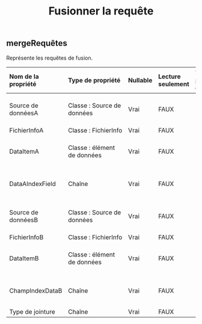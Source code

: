 ﻿---
title: Fusionner la requête
second_title: Aspose.Cells Cloud Documen
type: docs
url: /fr/specification/model/mergequeries/
description: "Aspose.Cells Spécification du modèle cloud : MergeQueries. Gérez sans effort Excel et d'autres feuilles de calcul avec des fonctionnalités telles que l'ouverture, la génération, l'édition, le fractionnement, la fusion, la comparaison et la conversion."
kwords: Excel, Office, feuille de calcul, Cloud REST API, MergeQueries
weight: 50
---
## **mergeRequêtes**

 Représente les requêtes de fusion.

| Nom de la propriété| Type de propriété| Nullable| Lecture seulement| Valeur par défaut| Description|
|:- |:- |:- |:- |:- |:- |
| Source de donnéesA| Classe : Source de données| Vrai| FAUX|| Indique la source des données de montage.|
| FichierInfoA| Classe : FichierInfo| Vrai| FAUX|||
| DataItemA| Classe : élément de données| Vrai| FAUX|| Représente un élément de données.|
| DataAIndexField| Chaîne| Vrai| FAUX|| Représente le champ d'index de DataA|
| Source de donnéesB| Classe : Source de données| Vrai| FAUX|| Indique la source des données de montage.|
| FichierInfoB| Classe : FichierInfo| Vrai| FAUX|||
| DataItemB| Classe : élément de données| Vrai| FAUX|| Représente un élément de données.|
| ChampIndexDataB| Chaîne| Vrai| FAUX|| Représente le champ d'index de DataB|
| Type de jointure| Chaîne| Vrai| FAUX|||

